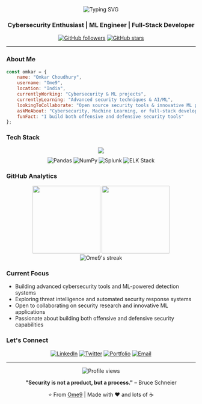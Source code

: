 <div align="center">
  <img src="https://readme-typing-svg.herokuapp.com?font=Fira+Code&weight=500&size=28&duration=3000&pause=1000&color=58A6FF&center=true&vCenter=true&width=800&lines=Hey+there%2C+I'm+Omkar+Choudhury;Cybersecurity+Engineer;Machine+Learning+Specialist;Full-Stack+Developer;Welcome+to+my+digital+space" alt="Typing SVG" />
</div>

<h3 align="center">Cybersecurity Enthusiast | ML Engineer | Full-Stack Developer</h3>

<div align="center">
  
  [![GitHub followers](https://img.shields.io/github/followers/Ome9?label=Follow&style=social)](https://github.com/Ome9)
  [![GitHub stars](https://img.shields.io/github/stars/Ome9?label=Stars&style=social)](https://github.com/Ome9)
  
</div>

---

### About Me

```javascript
const omkar = {
    name: "Omkar Choudhury",
    username: "Ome9",
    location: "India",
    currentlyWorking: "Cybersecurity & ML projects",
    currentlyLearning: "Advanced security techniques & AI/ML",
    lookingToCollaborate: "Open source security tools & innovative ML projects",
    askMeAbout: "Cybersecurity, Machine Learning, or full-stack development",
    funFact: "I build both offensive and defensive security tools"
};
```

### Tech Stack

<div align="center">
  <a href="https://skillicons.dev">
    <img src="https://skillicons.dev/icons?i=python,typescript,powershell,tensorflow,pytorch,react,nextjs,git,vscode,linux,vercel,elasticsearch&theme=dark&perline=6" />
  </a>
</div>

<div align="center" style="margin-top: 10px;">
  <img src="https://img.shields.io/badge/-Pandas-150458?style=flat-square&logo=pandas&logoColor=white" alt="Pandas" />
  <img src="https://img.shields.io/badge/-NumPy-013243?style=flat-square&logo=numpy&logoColor=white" alt="NumPy" />
  <img src="https://img.shields.io/badge/-Splunk-000000?style=flat-square&logo=splunk&logoColor=white" alt="Splunk" />
  <img src="https://img.shields.io/badge/-ELK%20Stack-005571?style=flat-square&logo=elastic&logoColor=white" alt="ELK Stack" />
</div>

### GitHub Analytics

<div align="center">
  <img height="180em" src="https://github-readme-stats.vercel.app/api?username=Ome9&show_icons=true&theme=tokyonight&include_all_commits=true&count_private=true&hide_border=true&cache_seconds=1800"/>
  <img height="180em" src="https://github-readme-stats.vercel.app/api/top-langs/?username=Ome9&layout=compact&langs_count=8&theme=tokyonight&hide_border=true&cache_seconds=1800"/>
</div>

<div align="center">
  <img src="https://github-readme-streak-stats.herokuapp.com/?user=Ome9&theme=tokyonight&hide_border=true" alt="Ome9's streak"/>
</div>

### Current Focus

- Building advanced cybersecurity tools and ML-powered detection systems
- Exploring threat intelligence and automated security response systems  
- Open to collaborating on security research and innovative ML applications
- Passionate about building both offensive and defensive security capabilities

### Let's Connect

<div align="center">
  
  [![LinkedIn](https://img.shields.io/badge/-LinkedIn-0077B5?style=for-the-badge&logo=linkedin&logoColor=white)](https://linkedin.com/in/your-profile)
  [![Twitter](https://img.shields.io/badge/-Twitter-1DA1F2?style=for-the-badge&logo=twitter&logoColor=white)](https://twitter.com/your-handle)
  [![Portfolio](https://img.shields.io/badge/-Portfolio-000000?style=for-the-badge&logo=vercel&logoColor=white)](https://your-portfolio.com)
  [![Email](https://img.shields.io/badge/-Email-D14836?style=for-the-badge&logo=gmail&logoColor=white)](mailto:your-email@example.com)
  
</div>

---

<div align="center">
  <img src="https://komarev.com/ghpvc/?username=Ome9&label=Profile%20views&color=0e75b6&style=flat" alt="Profile views" />
  
  **"Security is not a product, but a process."** – Bruce Schneier
  
  ⭐ From [Ome9](https://github.com/Ome9) | Made with ❤️ and lots of ☕
</div>
